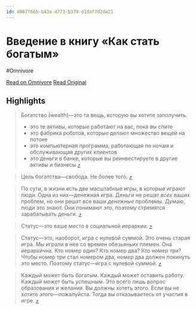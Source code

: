 ```yaml
---
id: d867f66b-b43a-4773-b379-d1daf7d2da21
---
```


# Введение в книгу «Как стать богатым»
#Omnivore

[Read on Omnivore](https://omnivore.app/me/https-zamesin-ru-books-how-to-get-rich-how-to-get-rich-post-19439585fd9)
[Read Original](https://zamesin.ru/books/how-to-get-rich/how-to-get-rich-post/)

## Highlights

> Богатство (wealth)—это та вещь, которую вы хотите заполучить. 
> 
> * это те активы, которые работают на вас, пока вы спите
> * это фабрика роботов, которые делают множество вещей на потоке
> * это компьютерная программа, работающая по ночам и обслуживающая других клиентов
> * это деньги в банке, которые вы реинвестируете в другие активы и бизнесы [⤴️](https://omnivore.app/me/https-zamesin-ru-books-how-to-get-rich-how-to-get-rich-post-19439585fd9#3b45bed2-1c8f-4012-a3c2-3786db72d54d)  

> Цель богатства—свобода. Не более того. [⤴️](https://omnivore.app/me/https-zamesin-ru-books-how-to-get-rich-how-to-get-rich-post-19439585fd9#eefda8ba-6d5e-45d6-a124-1cd5f917d63c)  

> По сути, в жизни есть две масштабные игры, в которые играют люди. Одна из них—денежная игра. Деньги не решат _всех_ ваших проблем, но они решат все ваши _денежные_ проблемы. Думаю, люди это знают. Они понимают это, поэтому стремятся зарабатывать деньги. [⤴️](https://omnivore.app/me/https-zamesin-ru-books-how-to-get-rich-how-to-get-rich-post-19439585fd9#51681e0c-d589-4f0d-8995-20dfdfff55ca)  

> Статус—это ваше место в социальной иерархии. [⤴️](https://omnivore.app/me/https-zamesin-ru-books-how-to-get-rich-how-to-get-rich-post-19439585fd9#faece33d-68de-45fb-8df8-3d3e0fbc690d)  

> Статус—это, наоборот, игра с нулевой суммой. Это очень старая игра. Мы играли в нее со времен обезьяньих племен. Она иерархична. Кто номер один? Кто номер два? Кто номер три? Чтобы номер три стал номером два, номер два должен покинуть это место. Поэтому статус—игра с нулевой суммой. [⤴️](https://omnivore.app/me/https-zamesin-ru-books-how-to-get-rich-how-to-get-rich-post-19439585fd9#4dc2b78a-8282-4276-97dd-c35544ccfe36)  

> Каждый может быть богатым. Каждый может оставить работу. Каждый может быть успешным. Это всего лишь вопрос образования и желания. Вы должны хотеть этого. Если вы не хотите этого—пожалуйста. Тогда вы отказываетесь от участия в игре. [⤴️](https://omnivore.app/me/https-zamesin-ru-books-how-to-get-rich-how-to-get-rich-post-19439585fd9#a7457ce6-e055-400f-91f4-bdd16b98171a)  

